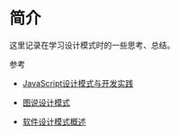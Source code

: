 # 简介

这里记录在学习设计模式时的一些思考、总结。

参考

- [JavaScript设计模式与开发实践](https://book.douban.com/subject/26382780/)

- [图说设计模式](https://design-patterns.readthedocs.io/zh_CN/latest/index.html)

- [软件设计模式概述](http://c.biancheng.net/view/1317.html)
